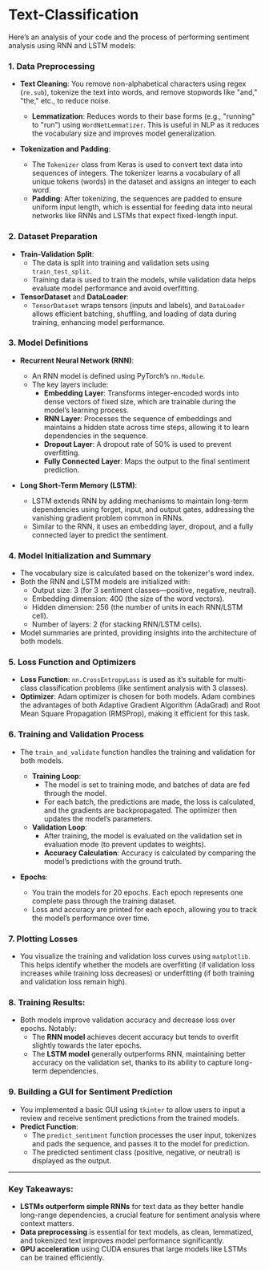 # Text-Classification

Here’s an analysis of your code and the process of performing sentiment analysis using RNN and LSTM models:

### 1. **Data Preprocessing**
   - **Text Cleaning**: 
     You remove non-alphabetical characters using regex (`re.sub`), tokenize the text into words, and remove stopwords like "and," "the," etc., to reduce noise. 
     - **Lemmatization**: Reduces words to their base forms (e.g., "running" to "run") using `WordNetLemmatizer`. This is useful in NLP as it reduces the vocabulary size and improves model generalization.
   
   - **Tokenization and Padding**:
     - The `Tokenizer` class from Keras is used to convert text data into sequences of integers. The tokenizer learns a vocabulary of all unique tokens (words) in the dataset and assigns an integer to each word.
     - **Padding**: After tokenizing, the sequences are padded to ensure uniform input length, which is essential for feeding data into neural networks like RNNs and LSTMs that expect fixed-length input.

### 2. **Dataset Preparation**
   - **Train-Validation Split**: 
     - The data is split into training and validation sets using `train_test_split`. 
     - Training data is used to train the models, while validation data helps evaluate model performance and avoid overfitting.
   - **TensorDataset** and **DataLoader**:
     - `TensorDataset` wraps tensors (inputs and labels), and `DataLoader` allows efficient batching, shuffling, and loading of data during training, enhancing model performance.

### 3. **Model Definitions**
   - **Recurrent Neural Network (RNN)**:
     - An RNN model is defined using PyTorch’s `nn.Module`. 
     - The key layers include:
       - **Embedding Layer**: Transforms integer-encoded words into dense vectors of fixed size, which are trainable during the model’s learning process.
       - **RNN Layer**: Processes the sequence of embeddings and maintains a hidden state across time steps, allowing it to learn dependencies in the sequence.
       - **Dropout Layer**: A dropout rate of 50% is used to prevent overfitting.
       - **Fully Connected Layer**: Maps the output to the final sentiment prediction.

   - **Long Short-Term Memory (LSTM)**:
     - LSTM extends RNN by adding mechanisms to maintain long-term dependencies using forget, input, and output gates, addressing the vanishing gradient problem common in RNNs.
     - Similar to the RNN, it uses an embedding layer, dropout, and a fully connected layer to predict the sentiment.

### 4. **Model Initialization and Summary**
   - The vocabulary size is calculated based on the tokenizer's word index.
   - Both the RNN and LSTM models are initialized with:
     - Output size: 3 (for 3 sentiment classes—positive, negative, neutral).
     - Embedding dimension: 400 (the size of the word vectors).
     - Hidden dimension: 256 (the number of units in each RNN/LSTM cell).
     - Number of layers: 2 (for stacking RNN/LSTM cells).
   - Model summaries are printed, providing insights into the architecture of both models.

### 5. **Loss Function and Optimizers**
   - **Loss Function**: `nn.CrossEntropyLoss` is used as it’s suitable for multi-class classification problems (like sentiment analysis with 3 classes).
   - **Optimizer**: Adam optimizer is chosen for both models. Adam combines the advantages of both Adaptive Gradient Algorithm (AdaGrad) and Root Mean Square Propagation (RMSProp), making it efficient for this task.

### 6. **Training and Validation Process**
   - The `train_and_validate` function handles the training and validation for both models.
     - **Training Loop**: 
       - The model is set to training mode, and batches of data are fed through the model.
       - For each batch, the predictions are made, the loss is calculated, and the gradients are backpropagated. The optimizer then updates the model’s parameters.
     - **Validation Loop**:
       - After training, the model is evaluated on the validation set in evaluation mode (to prevent updates to weights).
       - **Accuracy Calculation**: Accuracy is calculated by comparing the model’s predictions with the ground truth.

   - **Epochs**: 
     - You train the models for 20 epochs. Each epoch represents one complete pass through the training dataset.
     - Loss and accuracy are printed for each epoch, allowing you to track the model’s performance over time.

### 7. **Plotting Losses**
   - You visualize the training and validation loss curves using `matplotlib`. This helps identify whether the models are overfitting (if validation loss increases while training loss decreases) or underfitting (if both training and validation loss remain high).

### 8. **Training Results**:
   - Both models improve validation accuracy and decrease loss over epochs. Notably:
     - The **RNN model** achieves decent accuracy but tends to overfit slightly towards the later epochs.
     - The **LSTM model** generally outperforms RNN, maintaining better accuracy on the validation set, thanks to its ability to capture long-term dependencies.

### 9. **Building a GUI for Sentiment Prediction**
   - You implemented a basic GUI using `tkinter` to allow users to input a review and receive sentiment predictions from the trained models.
   - **Predict Function**: 
     - The `predict_sentiment` function processes the user input, tokenizes and pads the sequence, and passes it to the model for prediction.
     - The predicted sentiment class (positive, negative, or neutral) is displayed as the output.

---

### Key Takeaways:
- **LSTMs outperform simple RNNs** for text data as they better handle long-range dependencies, a crucial feature for sentiment analysis where context matters.
- **Data preprocessing** is essential for text models, as clean, lemmatized, and tokenized text improves model performance significantly.
- **GPU acceleration** using CUDA ensures that large models like LSTMs can be trained efficiently.


